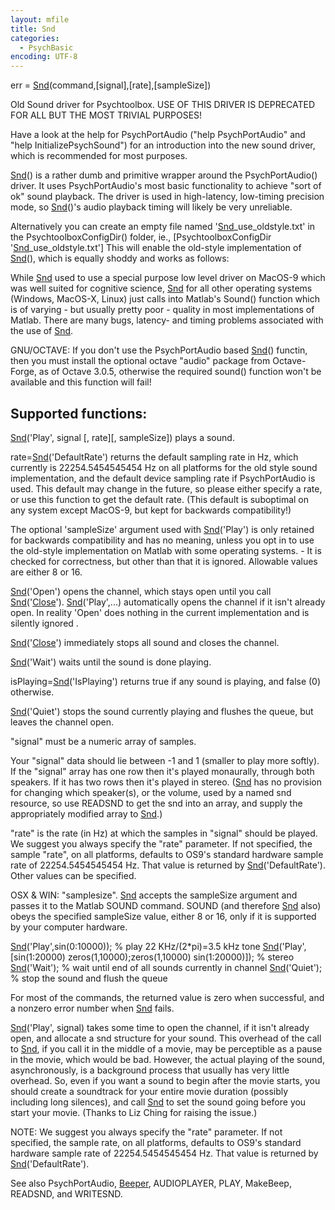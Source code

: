 ```yaml
---
layout: mfile
title: Snd
categories:
  - PsychBasic
encoding: UTF-8
---
```


err = [Snd](/docs/Snd)(command,[signal],[rate],[sampleSize])

Old Sound driver for Psychtoolbox. USE OF THIS DRIVER IS DEPRECATED FOR
ALL BUT THE MOST TRIVIAL PURPOSES!

Have a look at the help for PsychPortAudio ("help PsychPortAudio" and
"help InitializePsychSound") for an introduction into the new sound
driver, which is recommended for most purposes.

[Snd](/docs/Snd)() is a rather dumb and primitive wrapper around the PsychPortAudio()
driver. It uses PsychPortAudio's most basic functionality to achieve
"sort of ok" sound playback. The driver is used in high-latency,
low-timing precision mode, so [Snd](/docs/Snd)()'s audio playback timing will likely
be very unreliable.

Alternatively you can create an empty file named '[Snd](/docs/Snd)\_use\_oldstyle.txt' in
the PsychtoolboxConfigDir() folder, ie., [PsychtoolboxConfigDir '[Snd](/docs/Snd)\_use\_oldstyle.txt']
This will enable the old-style implementation of [Snd](/docs/Snd)(), which is equally
shoddy and works as follows:

While [Snd](/docs/Snd) used to use a special purpose low level driver on MacOS-9 which
was well suited for cognitive science, [Snd](/docs/Snd) for all other operating
systems (Windows, MacOS-X, Linux) just calls into Matlab's Sound()
function which is of varying - but usually pretty poor - quality in most
implementations of Matlab. There are many bugs, latency- and timing
problems associated with the use of [Snd](/docs/Snd).

GNU/OCTAVE: If you don't use the PsychPortAudio based [Snd](/docs/Snd)() functin, then
you must install the optional octave "audio" package from Octave-Forge,
as of Octave 3.0.5, otherwise the required sound() function won't be
available and this function will fail!


Supported functions:
--------------------

[Snd](/docs/Snd)('Play', signal [, rate][, sampleSize]) plays a sound.

rate=[Snd](/docs/Snd)('DefaultRate') returns the default sampling rate in Hz, which
currently is 22254.5454545454 Hz on all platforms for the old style sound
implementation, and the default device sampling rate if PsychPortAudio is
used. This default may change in the future, so please either specify a
rate, or use this function to get the default rate. (This default is
suboptimal on any system except MacOS-9, but kept for backwards
compatibility!)

The optional 'sampleSize' argument used with [Snd](/docs/Snd)('Play') is only retained
for backwards compatibility and has no meaning, unless you opt in to use
the old-style implementation on Matlab with some operating systems. - It
is checked for correctness, but other than that it is ignored. Allowable
values are either 8 or 16.

[Snd](/docs/Snd)('Open') opens the channel, which stays open until you call
[Snd](/docs/Snd)('[Close](/docs/Close)'). [Snd](/docs/Snd)('Play',...) automatically opens the channel if it isn't
already open. In reality 'Open' does nothing in the current
implementation and is silently ignored .

[Snd](/docs/Snd)('[Close](/docs/Close)') immediately stops all sound and closes the channel.

[Snd](/docs/Snd)('Wait') waits until the sound is done playing.

isPlaying=[Snd](/docs/Snd)('IsPlaying') returns true if any sound is playing, and
false (0) otherwise.

[Snd](/docs/Snd)('Quiet') stops the sound currently playing and flushes the queue, but
leaves the channel open.

"signal" must be a numeric array of samples.

Your "signal" data should lie between -1 and 1 (smaller to play more
softly). If the "signal" array has one row then it's played monaurally,
through both speakers. If it has two rows then it's played in stereo.
([Snd](/docs/Snd) has no provision for changing which speaker(s), or the volume, used
by a named snd resource, so use READSND to get the snd into an array,
and supply the appropriately modified array to [Snd](/docs/Snd).)

"rate" is the rate (in Hz) at which the samples in "signal" should be
played. We suggest you always specify the "rate" parameter. If not
specified, the sample "rate", on all platforms, defaults to OS9's
standard hardware sample rate of 22254.5454545454 Hz. That value is
returned by [Snd](/docs/Snd)('DefaultRate'). Other values can be specified.

OSX & WIN: "samplesize". [Snd](/docs/Snd) accepts the sampleSize argument and passes
it to the Matlab SOUND command.  SOUND (and therefore [Snd](/docs/Snd) also) obeys the
specified sampleSize value, either 8 or 16, only if it is supported by
your computer hardware.

[Snd](/docs/Snd)('Play',sin(0:10000)); % play 22 KHz/(2\*pi)=3.5 kHz tone
[Snd](/docs/Snd)('Play',[sin(1:20000) zeros(1,10000);zeros(1,10000) sin(1:20000)]); % stereo
[Snd](/docs/Snd)('Wait');                % wait until end of all sounds currently in channel
[Snd](/docs/Snd)('Quiet');               % stop the sound and flush the queue

For most of the commands, the returned value is zero when successful, and
a nonzero error number when [Snd](/docs/Snd) fails.

[Snd](/docs/Snd)('Play', signal) takes some time to open the channel, if it isn't
already open, and allocate a snd structure for your sound. This overhead
of the call to [Snd](/docs/Snd), if you call it in the middle of a movie, may be
perceptible as a pause in the movie, which would be bad. However, the
actual playing of the sound, asynchronously, is a background process that
usually has very little overhead. So, even if you want a sound to begin
after the movie starts, you should create a soundtrack for your entire
movie duration (possibly including long silences), and call [Snd](/docs/Snd) to set
the sound going before you start your movie. (Thanks to Liz Ching for
raising the issue.)

NOTE: We suggest you always specify the "rate" parameter. If not
specified, the sample rate, on all platforms, defaults to OS9's
standard hardware sample rate of 22254.5454545454 Hz. That value is returned
by [Snd](/docs/Snd)('DefaultRate').

See also PsychPortAudio, [Beeper](/docs/Beeper), AUDIOPLAYER, PLAY, MakeBeep, READSND, and WRITESND.